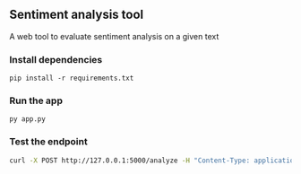 ## Sentiment analysis tool

A web tool to evaluate sentiment analysis on a given text

### Install dependencies

```
pip install -r requirements.txt
```


### Run the app

```
py app.py
```

### Test the endpoint

```bash
curl -X POST http://127.0.0.1:5000/analyze -H "Content-Type: application/json" -d '{"text": "AI is amazing!"}'
```
